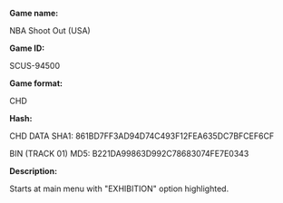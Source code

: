 **Game name:**

NBA Shoot Out (USA)

**Game ID:**

SCUS-94500

**Game format:**

CHD

**Hash:**

CHD DATA SHA1: 861BD7FF3AD94D74C493F12FEA635DC7BFCEF6CF

BIN (TRACK 01) MD5: B221DA99863D992C78683074FE7E0343

**Description:**

Starts at main menu with "EXHIBITION" option highlighted.